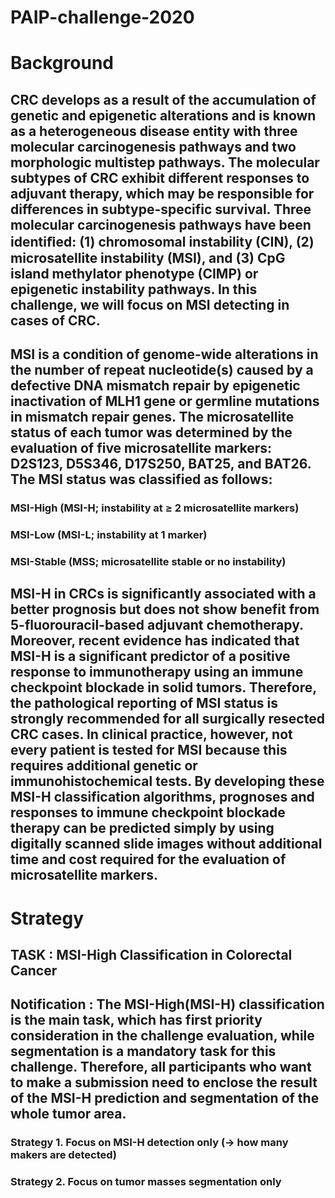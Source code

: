 # PAIP-challenge-2020

# Background

## CRC develops as a result of the accumulation of genetic and epigenetic alterations and is known as a heterogeneous disease entity with three molecular carcinogenesis pathways and two morphologic multistep pathways. The molecular subtypes of CRC exhibit different responses to adjuvant therapy, which may be responsible for differences in subtype-specific survival. Three molecular carcinogenesis pathways have been identiﬁed: (1) chromosomal instability (CIN), (2) microsatellite instability (MSI), and (3) CpG island methylator phenotype (CIMP) or epigenetic instability pathways. In this challenge, we will focus on MSI detecting in cases of CRC. 
##
## MSI is a condition of genome-wide alterations in the number of repeat nucleotide(s) caused by a defective DNA mismatch repair by epigenetic inactivation of MLH1 gene or  germline mutations in mismatch repair genes. The microsatellite status of each tumor was determined by the evaluation of five microsatellite markers: D2S123, D5S346, D17S250, BAT25, and BAT26. The MSI status was classified as follows:
### MSI-High (MSI-H; instability at ≥ 2 microsatellite markers)
### MSI-Low (MSI-L; instability at 1 marker)
### MSI-Stable (MSS; microsatellite stable or no instability)

## MSI-H in CRCs is significantly associated with a better prognosis but does not show benefit from 5-fluorouracil-based adjuvant chemotherapy. Moreover, recent evidence has indicated that MSI-H is a significant predictor of a positive response to immunotherapy using an immune checkpoint blockade in solid tumors. Therefore, the pathological reporting of MSI status is strongly recommended for all surgically resected CRC cases. In clinical practice, however, not every patient is tested for MSI because this requires additional genetic or immunohistochemical tests. By developing these MSI-H classification algorithms, prognoses and responses to immune checkpoint blockade therapy can be predicted simply by using digitally scanned slide images without additional time and cost required for the evaluation of microsatellite markers.

# Strategy

## TASK : MSI-High Classification in Colorectal Cancer
## Notification  : The MSI-High(MSI-H) classification is the main task, which has first priority consideration in the challenge evaluation, while segmentation is a mandatory task for this challenge. Therefore, all participants who want to make a submission need to enclose the result of the MSI-H prediction and segmentation of the whole tumor area.
### Strategy 1. Focus on MSI-H detection only (-> how many makers are detected)
### Strategy 2. Focus on tumor masses segmentation only
